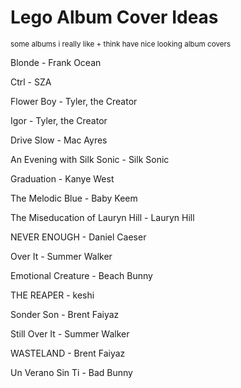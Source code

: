 # Lego Album Cover Ideas

<sup>some albums i really like + think have nice looking album covers</sup>

<p>Blonde - Frank Ocean</p>
<p>Ctrl - SZA</p>
<p>Flower Boy - Tyler, the Creator</p>
<p>Igor - Tyler, the Creator</p>
<p>Drive Slow - Mac Ayres</p>
<p>An Evening with Silk Sonic - Silk Sonic</p>
<p>Graduation - Kanye West</p>
<p>The Melodic Blue - Baby Keem</p>
<p>The Miseducation of Lauryn Hill - Lauryn Hill</p>
<p>NEVER ENOUGH - Daniel Caeser</p>
<p>Over It - Summer Walker</p>
<p>Emotional Creature - Beach Bunny</p>
<p>THE REAPER - keshi</p>
<p>Sonder Son - Brent Faiyaz</p>
<p>Still Over It - Summer Walker</p>
<p>WASTELAND - Brent Faiyaz</p>
<p>Un Verano Sin Ti - Bad Bunny</p>
